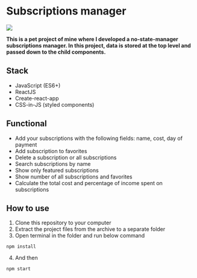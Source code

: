 # Subscriptions manager

![](https://image.prntscr.com/image/6JZ7IpJ6RLuyqM3hFt9Lnw.png)

**This is a pet project of mine where I developed a no-state-manager subscriptions manager. In this project, data is stored at the top level and passed down to the child components.**

## Stack

* JavaScript (ES6+)
* ReactJS
* Create-react-app
* CSS-in-JS (styled components)
## Functional

* Add your subscriptions with the following fields: name, cost, day of payment
* Add subscription to favorites
* Delete a subscription or all subscriptions
* Search subscriptions by name
* Show only featured subscriptions
* Show number of all subscriptions and favorites
* Calculate the total cost and percentage of income spent on subscriptions

## How to use

1. Clone this repository to your computer
2. Extract the project files from the archive to a separate folder
3. Open terminal in the folder and run below command

```
npm install
```

4. And then

```
npm start
```